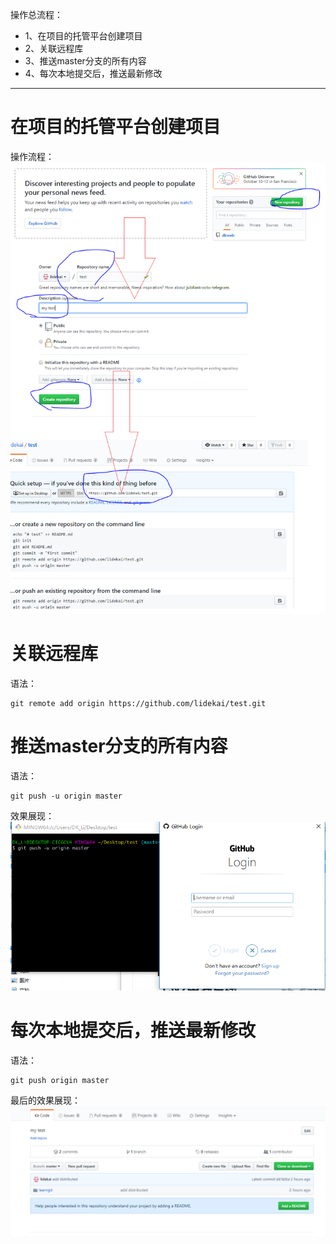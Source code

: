 操作总流程：
- 1、在项目的托管平台创建项目
- 2、关联远程库
- 3、推送master分支的所有内容
- 4、每次本地提交后，推送最新修改

----------

# 在项目的托管平台创建项目
操作流程：
![](image/9-1.png)
# 关联远程库
语法：
```
git remote add origin https://github.com/lidekai/test.git
```
# 推送master分支的所有内容
语法：
```
git push -u origin master
```
效果展现：
![](image/9-2.png)

# 每次本地提交后，推送最新修改
语法：
```
git push origin master
```
最后的效果展现：
![](image/9-3.png)
